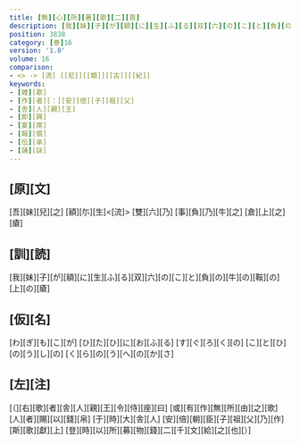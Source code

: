 ```yaml
---
title: [無][心][所][著][歌][二][首]
description: [我][妹][子][が][額][に][生][ふ][る][双][六][の][こ][と][負][の][牛][の][鞍][の][上][の][瘡]
position: 3838
category: [巻]16
version: '1.0'
volume: 16
comparison:
- <> -> [流] [[尼]][[類]][[古]][[紀]]
keywords:
- [雑][歌]
- [作][者][：][安][倍][子][祖][父]
- [舎][人][親][王]
- [即][興]
- [宴][席]
- [報][償]
- [伝][承]
- [誦][詠]
---
```


## [原][文]

[吾][妹][兒][之] [額][尓][生]<[流]> [雙][六][乃] [事][負][乃][牛][之] [倉][上][之][瘡]

## [訓][読]

[我][妹][子][が][額][に][生][ふ][る][双][六][の][こ][と][負][の][牛][の][鞍][の][上][の][瘡]

## [仮][名]

[わ][ぎ][も][こ][が] [ひ][た][ひ][に][お][ふ][る] [す][ぐ][ろ][く][の] [こ][と][ひ][の][う][し][の] [く][ら][の][う][へ][の][か][さ]

## [左][注]

[（][右][歌][者][舎][人][親][王][令][侍][座][曰] [或][有][作][無][所][由][之][歌][人][者][賜][以][錢][帛] [于][時][大][舎][人] [安][倍][朝][臣][子][祖][父][乃][作][斯][歌][獻][上] [登][時][以][所][募][物][錢][二][千][文][給][之][也][）]
